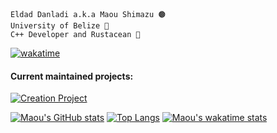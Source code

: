     Eldad Danladi a.k.a Maou Shimazu 🟤
    University of Belize 🏴
    C++ Developer and Rustacean 🦀
  [![wakatime](https://wakatime.com/badge/user/656eebce-f743-4f8b-a695-772a6b46e7e4.svg?style=flat)](https://wakatime.com/@656eebce-f743-4f8b-a695-772a6b46e7e4)
#### Current maintained projects:
[![Creation Project](https://github-readme-stats.vercel.app/api/pin/?username=maou-shimazu&repo=Creation-Project)](https://github.com/Maou-Shimazu/Creation-Project)

[![Maou's GitHub stats](https://github-readme-stats.vercel.app/api?username=Maou-Shimazu&show_icons=true&theme=onedark)](https://github.com/maou-shimazu)
[![Top Langs](https://github-readme-stats.vercel.app/api/top-langs/?username=Maou-Shimazu&langs_count=10&layout=compact)](https://github.com/maou-shimazu/)
[![Maou's wakatime stats](https://github-readme-stats.vercel.app/api/wakatime?username=Maou_Shimazu)](https://github.com/maou-shimazu/creation-project)
